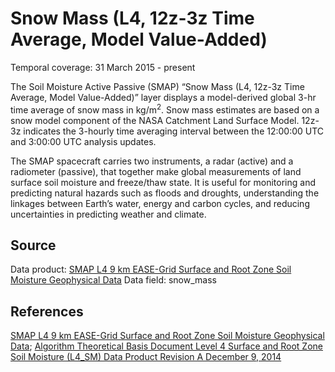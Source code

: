 # Snow Mass (L4, 12z-3z Time Average, Model Value-Added)
Temporal coverage: 31 March 2015 - present

The Soil Moisture Active Passive (SMAP) “Snow Mass (L4, 12z-3z Time Average, Model Value-Added)” layer displays a model-derived global 3-hr time average of snow mass in kg/m<sup>2</sup>. Snow mass estimates are based on a snow model component of the NASA Catchment Land Surface Model. 12z-3z indicates the 3-hourly time averaging interval between the 12:00:00 UTC and 3:00:00 UTC analysis updates.

The SMAP spacecraft carries two instruments, a radar (active) and a radiometer (passive), that together make global measurements of land surface soil moisture and freeze/thaw state. It is useful for monitoring and predicting natural hazards such as floods and droughts, understanding the linkages between Earth’s water, energy and carbon cycles, and reducing uncertainties in predicting weather and climate.

## Source
Data product: [SMAP L4 9 km EASE-Grid Surface and Root Zone Soil Moisture Geophysical Data](https://nsidc.org/data/spl4smgp/)
Data field: snow_mass

## References
[SMAP L4 9 km EASE-Grid Surface and Root Zone Soil Moisture Geophysical Data](https://nsidc.org/data/spl4smgp/); [Algorithm Theoretical Basis Document Level 4 Surface and Root Zone Soil Moisture (L4_SM) Data Product Revision A December 9, 2014](https://nsidc.org/sites/nsidc.org/files/files/272_L4_SM_RevA_web.pdf)
